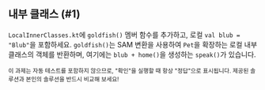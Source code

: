 ## 내부 클래스 (#1)

`LocalInnerClasses.kt`에 `goldfish()` 멤버 함수를 추가하고, 로컬 `val blub = "Blub"`을 포함하세요. `goldfish()`는 SAM 변환을 사용하여 `Pet`을 확장하는 로컬 내부 클래스의 객체를 반환하며, 여기에는 `blub + home()`을 생성하는 `speak()`가 있습니다.

<sub> 이 과제는 자동 테스트를 포함하지 않으므로, "확인"을 실행할 때 항상 "정답"으로 표시됩니다. 제공된 솔루션과 본인의 솔루션을 반드시 비교해 보세요! </sub>